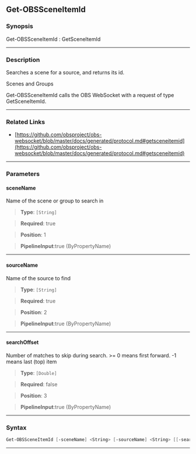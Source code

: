 Get-OBSSceneItemId
------------------
### Synopsis
Get-OBSSceneItemId : GetSceneItemId

---
### Description

Searches a scene for a source, and returns its id.

Scenes and Groups


Get-OBSSceneItemId calls the OBS WebSocket with a request of type GetSceneItemId.

---
### Related Links
* [https://github.com/obsproject/obs-websocket/blob/master/docs/generated/protocol.md#getsceneitemid](https://github.com/obsproject/obs-websocket/blob/master/docs/generated/protocol.md#getsceneitemid)



---
### Parameters
#### **sceneName**

Name of the scene or group to search in



> **Type**: ```[String]```

> **Required**: true

> **Position**: 1

> **PipelineInput**:true (ByPropertyName)



---
#### **sourceName**

Name of the source to find



> **Type**: ```[String]```

> **Required**: true

> **Position**: 2

> **PipelineInput**:true (ByPropertyName)



---
#### **searchOffset**

Number of matches to skip during search. >= 0 means first forward. -1 means last (top) item



> **Type**: ```[Double]```

> **Required**: false

> **Position**: 3

> **PipelineInput**:true (ByPropertyName)



---
### Syntax
```PowerShell
Get-OBSSceneItemId [-sceneName] <String> [-sourceName] <String> [[-searchOffset] <Double>] [<CommonParameters>]
```
---
